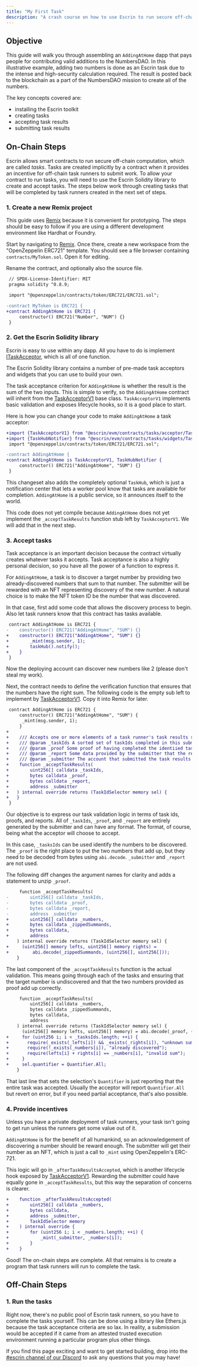 ```yaml
---
title: "My First Task"
description: "A crash course on how to use Escrin to run secure off-chain tasks."
---
```


## Objective

This guide will walk you through assembling an `AddingAtHome` dapp that pays people for contributing valid additions to the NumbersDAO.
In this illustrative example, adding two numbers is done as an Escrin task due to the intense and high-security calculation required.
The result is posted back to the blockchain as a part of the NumbersDAO mission to create all of the numbers.

The key concepts covered are:
* installing the Escrin toolkit
* creating tasks
* accepting task results
* submitting task results

## On-Chain Steps

Escrin allows smart contracts to run secure off-chain computation, which are called _tasks_.
Tasks are created implicitly by a contract when it provides an incentive for off-chain task runners to submit work.
To allow your contract to run tasks, you will need to use the Escrin Solidity library to create and accept tasks.
The steps below work through creating tasks that will be completed by task runners created in the next set of steps.

### 1. Create a new Remix project

<!-- TODO: make a tip callout box thing for this meta-exposition -->
This guide uses [Remix] because it is convenient for prototyping.
The steps should be easy to follow if you are using a different development environment like Hardhat or Foundry.

Start by navigating to [Remix].
Once there, create a new workspace from the "OpenZeppelin ERC721" template.
You should see a file browser containing `contracts/MyToken.sol`.
Open it for editing.

Rename the contract, and optionally also the source file.

```diff
 // SPDX-License-Identifier: MIT
 pragma solidity ^0.8.9;

 import "@openzeppelin/contracts/token/ERC721/ERC721.sol";

-contract MyToken is ERC721 {
+contract AddingAtHome is ERC721 {
     constructor() ERC721("Number", "NUM") {}
 }
```

[Remix]: https://remix.ethereum.org

### 2. Get the Escrin Solidity library

Escrin is easy to use within any dapp.
All you have to do is implement [ITaskAcceptor], which is all of one function.

The Escrin Solidity library contains a number of pre-made task acceptors and widgets that you can use to build your own.

The task acceptance criterion for `AddingAtHome` is whether the result is the sum of the two inputs.
This is simple to verify, so the `AddingAtHome` contract will inherit from the [TaskAcceptorV1] base class.
`TaskAcceptorV1` implements basic validation and exposes lifecycle hooks, so it is a good place to start.

Here is how you can change your code to make `AddingAtHome` a task acceptor:

```diff
+import {TaskAcceptorV1} from "@escrin/evm/contracts/tasks/acceptor/TaskAcceptor.sol";
+import {TaskHubNotifier} from "@escrin/evm/contracts/tasks/widgets/TaskHubNotifier.sol";
 import "@openzeppelin/contracts/token/ERC721/ERC721.sol";

-contract AddingAtHome {
+contract AddingAtHome is TaskAcceptorV1, TaskHubNotifier {
     constructor() ERC721("AddingAtHome", "SUM") {}
 }
```

This changeset also adds the completely optional `TaskHub`, which is just a notification center that lets a worker pool know that tasks are available for completion.
`AddingAtHome` is a public service, so it announces itself to the world.

This code does not yet compile because `AddingAtHome` does not yet implement the `_acceptTaskResults` function stub left by `TaskAcceptorV1`.
We will add that in the next step.

[ITaskAcceptor]: https://github.com/escrin/escrin/blob/main/evm/contracts/tasks/acceptor/ITaskAcceptor.sol
[TaskAcceptorV1]: https://github.com/escrin/escrin/blob/main/evm/contracts/tasks/acceptor/TaskAcceptor.sol

### 3. Accept tasks

Task acceptance is an important decision because the contract virtually creates whatever tasks it accepts.
Task acceptance is also a highly personal decision, so you have all the power of a function to express it.

For `AddingAtHome`, a task is to discover a target number by providing two already-discovered numbers that sum to that number.
The submitter will be rewarded with an NFT representing discovery of the new number.
A natural choice is to make the NFT token ID be the number that was discovered.

In that case, first add some code that allows the discovery process to begin.
Also let task runners know that this contract has tasks available.

```diff
 contract AddingAtHome is ERC721 {
-    constructor() ERC721("AddingAtHome", "SUM") {}
+    constructor() ERC721("AddingAtHome", "SUM") {}
+        _mint(msg.sender, 1);
+        taskHub().notify();
+    }
 }
```

Now the deploying account can discover new numbers like 2 (please don't steal my work).

Next, the contract needs to define the verification function that ensures that the numbers have the right sum.
The following code is the empty sub left to implement by [TaskAcceptorV1].
Copy it into Remix for later.

```diff
 contract AddingAtHome is ERC721 {
     constructor() ERC721("AddingAtHome", "SUM") {
      _mint(msg.sender, 1);
     }
+
+    /// Accepts one or more elements of a task runner's task results submission, returning the seto tasks that were accepted.
+    /// @param _taskIds A sorted set of taskIds completed in this submission
+    /// @param _proof Some proof of having completed the identiied tasks that the acceptor can verify.
+    /// @param _report Some data provided by the submitter that the requester may or may not trust
+    /// @param _submitter The account that submitted the task results
+    function _acceptTaskResults(
+        uint256[] calldata _taskIds,
+        bytes calldata _proof,
+        bytes calldata _report,
+        address _submitter
+   ) internal override returns (TaskIdSelector memory sel) {
+   }
 }
```

Our objective is to express our task validation logic in terms of task ids, proofs, and reports.
All of `_taskIds`, `_proof`, and `_report` are entirely generated by the submitter and can have any format.
The format, of course, being what the acceptor will choose to accept.

In this case, `_tasksIds` can be used identify the numbers to be discovered.
The `_proof` is the right place to put the two numbers that add up, but they need to be decoded from bytes using `abi.decode`.
`_submitter` and `_report` are not used.

The following diff changes the argument names for clarity and adds a statement to unzip `_proof`.

```diff
     function _acceptTaskResults(
-        uint256[] calldata _taskIds,
-        bytes calldata _proof,
-        bytes calldata _report,
-        address _submitter
+        uint256[] calldata _numbers,
+        bytes calldata _zippedSummands,
+        bytes calldata,
+        address
    ) internal override returns (TaskIdSelector memory sel) {
+     (uint256[] memory lefts, uint256[] memory rights) =
+         abi.decode(_zippedSummands, (uint256[], uint256[]));
    }
```

The last component of the `_acceptTaskResults` function is the actual validation.
This means going through each of the tasks and ensuring that the target number is undiscovered and that the two numbers provided as proof add up correctly.

```diff
     function _acceptTaskResults(
         uint256[] calldata _numbers,
         bytes calldata _zippedSummands,
         bytes calldata,
         address
    ) internal override returns (TaskIdSelector memory sel) {
      (uint256[] memory lefts, uint256[] memory) = abi.decode(_proof, (uint256[], uint256[]));
+     for (uint256 i; i < _tasksIds.length; ++i) {
+       require(_exists(_lefts[i]) && _exists(_rights[i]), "unknown summand");
+       require(!_exists(_numbers[i]), "already discovered");
+       require(lefts[i] + rights[i] == _numbers[i], "invalid sum");
+     }
+     sel.quantifier = Quantifier.All;
    }
```

That last line that sets the selection's `Quantifier` is just reporting that the entire task was accepted.
Usually the acceptor will report `Quantifier.All` but revert on error, but if you need partial acceptance, that's also possible.

### 4. Provide incentives

Unless you have a private deployment of task runners, your task isn't going to get run unless the runners get some value out of it.

`AddingAtHome` is for the benefit of all humankind, so an acknowledgement of discovering a number should be reward enough.
The submitter will get their number as an NFT, which is just a call to `_mint` using OpenZeppelin's ERC-721.

This logic will go in `_afterTaskResultsAccepted`, which is another lifecycle hook exposed by [TaskAcceptorV1].
Rewarding the submitter could have equally gone in `_acceptTaskResults`, but this way the separation of concerns is clearer.

```diff
+    function _afterTaskResultsAccepted(
+        uint256[] calldata _numbers,
+        bytes calldata,
+        address _submitter,
+        TaskIdSelector memory
+    ) internal override {
+        for (uint256 i; i < _numbers.length; ++i) {
+            _mint(_submitter, _numbers[i]);
+        }
+    }
```

Good!
The on-chain steps are complete.
All that remains is to create a program that task runners will run to complete the task.

## Off-Chain Steps

### 1. Run the tasks

Right now, there's no public pool of Escrin task runners, so you have to complete the tasks yourself.
This can be done using a library like Ethers.js because the task acceptance criteria are so lax.
In reality, a submission would be accepted if it came from an attested trusted execution environment running a particular program plus other things.

If you find this page exciting and want to get started building, drop into the [#escrin channel of our Discord](https://discord.gg/QjNpXkd3un) to ask any questions that you may have!

<!-- add next steps section once there are any -->
